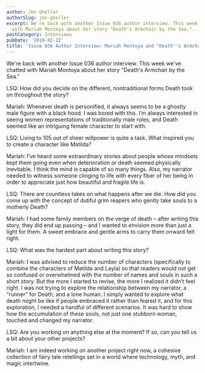 ```yaml
---
author: Jen Gheller
authorSlug: jen-gheller
excerpt: We're back with another Issue 036 author interview. This week we've chatted
  with Mariah Montoya about her story "Death's Armchair by the Sea."...
postCategory: Interviews
pubDate: '2019-02-22'
title: 'Issue 036 Author Interview: Mariah Montoya and "Death''s Armchair by the Sea"'
---
```

We're back with another Issue 036 author interview. This week we've chatted with Mariah Montoya about her story "Death's Armchair by the Sea."

LSQ: How did you decide on the different, nontraditional forms Death took on throughout the story?

Mariah: Whenever death is personified, it always seems to be a ghostly male figure with a black hood. I was bored with this. I’m always interested in seeing women representations of traditionally male roles, and Death seemed like an intriguing female character to start with.

LSQ: Living to 105 out of sheer willpower is quite a task. What inspired you to create a character like Matilda?

Mariah: I’ve heard some extraordinary stories about people whose mindsets kept them going even when deterioration or death seemed physically inevitable. I think the mind is capable of so many things. Also, my narrator needed to witness someone clinging to life with every fiber of her being in order to appreciate just how beautiful and fragile life is.

LSQ: There are countless takes on what happens after we die. How did you come up with the concept of dutiful grim reapers who gently take souls to a motherly Death?

Mariah: I had some family members on the verge of death – after writing this story, they did end up passing – and I wanted to envision more than just a light for them. A sweet embrace and gentle arms to carry them onward felt right.

LSQ: What was the hardest part about writing this story?

Mariah: I was advised to reduce the number of characters (specifically to combine the characters of Matilda and Layla) so that readers would not get so confused or overwhelmed with the number of names and souls in such a short story. But the more I started to revise, the more I realized it didn’t feel right. I was not trying to explore the relationship between my narrator, a “runner” for Death, and a lone human. I simply wanted to explore what death might be like if people embraced it rather than feared it, and for this exploration, I needed a handful of different scenarios. It was hard to show how the accumulation of these souls, not just one stubborn woman, touched and changed my narrator.

LSQ: Are you working on anything else at the moment? If so, can you tell us a bit about your other projects?

Mariah: I am indeed working on another project right now, a cohesive collection of fairy tale retellings set in a world where technology, myth, and magic intertwine.